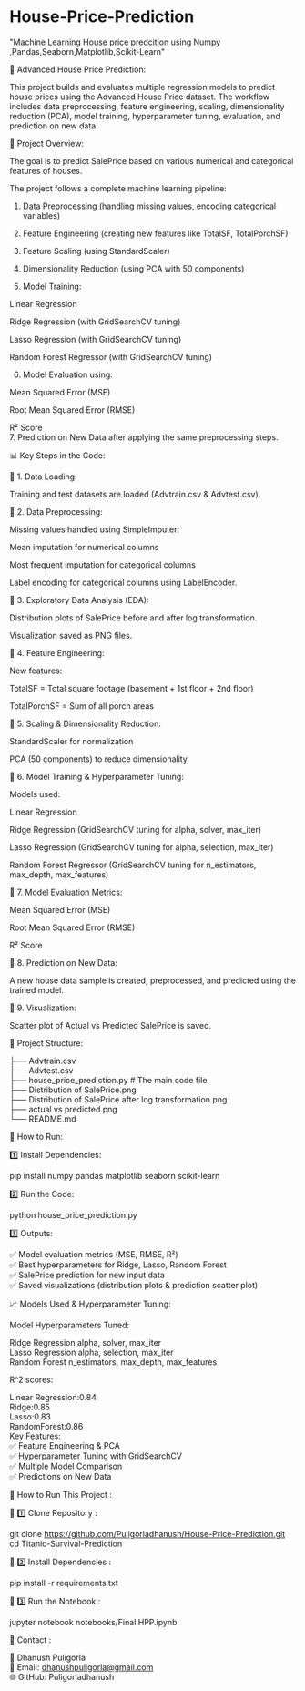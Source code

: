 # House-Price-Prediction  
"Machine Learning House price predcition using Numpy ,Pandas,Seaborn,Matplotlib,Scikit-Learn"  

🏡 Advanced House Price Prediction:  

This project builds and evaluates multiple regression models to predict house prices using the Advanced House Price dataset. The workflow includes data  preprocessing, feature engineering, scaling, dimensionality reduction (PCA), model training, hyperparameter tuning, evaluation, and prediction on new   data.  

📌 Project Overview:  

The goal is to predict SalePrice based on various numerical and categorical features of houses.  
  
The project follows a complete machine learning pipeline:  

1. Data Preprocessing (handling missing values, encoding categorical variables)  


2. Feature Engineering (creating new features like TotalSF, TotalPorchSF)  


3. Feature Scaling (using StandardScaler)  


4. Dimensionality Reduction (using PCA with 50 components)  


5. Model Training:    

Linear Regression  

Ridge Regression (with GridSearchCV tuning)  

Lasso Regression (with GridSearchCV tuning)  

Random Forest Regressor (with GridSearchCV tuning)  



6. Model Evaluation using:  

Mean Squared Error (MSE)  

Root Mean Squared Error (RMSE)  

R² Score  
7. Prediction on New Data after applying the same preprocessing steps.  


📊 Key Steps in the Code:  

🔹 1. Data Loading:  

Training and test datasets are loaded (Advtrain.csv & Advtest.csv).  


🔹 2. Data Preprocessing:  

Missing values handled using SimpleImputer:  

Mean imputation for numerical columns  

Most frequent imputation for categorical columns  


Label encoding for categorical columns using LabelEncoder.  


🔹 3. Exploratory Data Analysis (EDA):  

Distribution plots of SalePrice before and after log transformation.  

Visualization saved as PNG files.  


🔹 4. Feature Engineering:    

New features:  

TotalSF = Total square footage (basement + 1st floor + 2nd floor)  

TotalPorchSF = Sum of all porch areas  



🔹 5. Scaling & Dimensionality Reduction:  

StandardScaler for normalization  

PCA (50 components) to reduce dimensionality.  


🔹 6. Model Training & Hyperparameter Tuning:    

Models used:  

Linear Regression  

Ridge Regression (GridSearchCV tuning for alpha, solver, max_iter)  

Lasso Regression (GridSearchCV tuning for alpha, selection, max_iter)  

Random Forest Regressor (GridSearchCV tuning for n_estimators, max_depth, max_features)  



🔹 7. Model Evaluation Metrics:  

Mean Squared Error (MSE)  

Root Mean Squared Error (RMSE)  

R² Score  


🔹 8. Prediction on New Data:  

A new house data sample is created, preprocessed, and predicted using the trained model.  


🔹 9. Visualization:  

Scatter plot of Actual vs Predicted SalePrice is saved.  

📂 Project Structure:  

├── Advtrain.csv  
├── Advtest.csv  
├── house_price_prediction.py   # The main code file  
├── Distribution of SalePrice.png  
├── Distribution of SalePrice after log transformation.png  
├── actual vs predicted.png  
└── README.md

🚀 How to Run:  

1️⃣ Install Dependencies:  

pip install numpy pandas matplotlib seaborn scikit-learn    

2️⃣ Run the Code:  

python house_price_prediction.py  

3️⃣ Outputs:  

✅ Model evaluation metrics (MSE, RMSE, R²)  
✅ Best hyperparameters for Ridge, Lasso, Random Forest  
✅ SalePrice prediction for new input data  
✅ Saved visualizations (distribution plots & prediction scatter plot)  

📈 Models Used & Hyperparameter Tuning:  

Model	Hyperparameters Tuned:  

Ridge Regression	alpha, solver, max_iter  
Lasso Regression	alpha, selection, max_iter  
Random Forest	n_estimators, max_depth, max_features  

R^2 scores:  

 Linear Regression:0.84  
 Ridge:0.85  
 Lasso:0.83  
 RandomForest:0.86  
 Key Features:    
✅ Feature Engineering & PCA  
✅ Hyperparameter Tuning with GridSearchCV  
✅ Multiple Model Comparison  
✅ Predictions on New Data  

📂 How to Run This Project :

🔹 1️⃣ Clone Repository :

git clone https://github.com/Puligorladhanush/House-Price-Prediction.git
cd Titanic-Survival-Prediction

🔹 2️⃣ Install Dependencies :

pip install -r requirements.txt

🔹 3️⃣ Run the Notebook :

jupyter notebook notebooks/Final HPP.ipynb

📧 Contact :

👤 Dhanush Puligorla  
📩 Email: dhanushpuligorla@gmail.com  
🌐 GitHub: Puligorladhanush  
